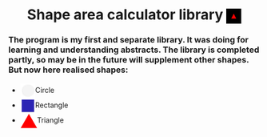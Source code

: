 <h1 align="center">Shape area calculator library <img src="https://github.com/MikLomonosov/ShapeAreaCalculation/blob/master/ShapeAreaCalculation/Images/shapes.gif" height="30" style="vertical-align:middle" alt="Shapes"/></h1> 
<h3 align="left">The program is my first and separate library. It was doing for learning and understanding abstracts. The library is completed partly, so may be in the future will supplement other shapes. But now here realised shapes:</h3>
<ul>
  <li><img height="30" src ="https://github.com/MikLomonosov/ShapeAreaCalculation/blob/master/ShapeAreaCalculation/Images/circle.png" alt="circle"
style="vertical-align:middle"/>Circle</li>
  <li><img height="30" src ="https://github.com/MikLomonosov/ShapeAreaCalculation/blob/master/ShapeAreaCalculation/Images/square.png" alt="square"
style="vertical-align:middle"/>Rectangle</li>
  <li><img height="30" src ="https://github.com/MikLomonosov/ShapeAreaCalculation/blob/master/ShapeAreaCalculation/Images/triangle.png" alt="triangle"
style="vertical-align:middle"/>Triangle</li>
</ul>

